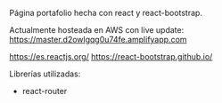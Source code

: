 Página portafolio hecha con react y react-bootstrap.

Actualmente hosteada en AWS con live update: https://master.d2owlgqg0u74fe.amplifyapp.com

https://es.reactjs.org/
https://react-bootstrap.github.io/

Librerías utilizadas: 
  - react-router


